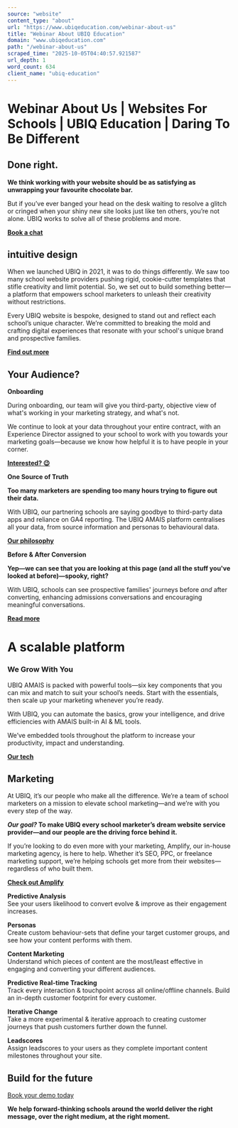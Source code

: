 ```yaml
---
source: "website"
content_type: "about"
url: "https://www.ubiqeducation.com/webinar-about-us"
title: "Webinar About UBIQ Education"
domain: "www.ubiqeducation.com"
path: "/webinar-about-us"
scraped_time: "2025-10-05T04:40:57.921587"
url_depth: 1
word_count: 634
client_name: "ubiq-education"
---
```


# Webinar About Us | Websites For Schools | UBIQ Education | Daring To Be Different

## Done right.

**We think working with your website should be as satisfying as unwrapping your favourite chocolate bar.**

But if you’ve ever banged your head on the desk waiting to resolve a glitch or cringed when your shiny new site looks just like ten others, you’re not alone. UBIQ works to solve all of these problems and more.

**[Book a chat](/book-a-demo)**

## intuitive design

When we launched UBIQ in 2021, it was to do things differently. We saw too many school website providers pushing rigid, cookie-cutter templates that stifle creativity and limit potential. So, we set out to build something better—a platform that empowers school marketers to unleash their creativity without restrictions.

Every UBIQ website is bespoke, designed to stand out and reflect each school’s unique character. We’re committed to breaking the mold and crafting digital experiences that resonate with your school's unique brand and prospective families.

**[Find out more](/book-a-demo)**

## Your Audience?

**Onboarding**

During onboarding, our team will give you third-party, objective view of what's working in your marketing strategy, and what's not.

We continue to look at your data throughout your entire contract, with an Experience Director assigned to your school to work with you towards your marketing goals—because we know how helpful it is to have people in your corner.

**[Interested? 😉](/book-a-demo)**

**One Source of Truth**

**Too many marketers are spending too many hours trying to figure out their data.**

With UBIQ, our partnering schools are saying goodbye to third-party data apps and reliance on GA4 reporting. The UBIQ AMAIS platform centralises all your data, from source information and personas to behavioural data.

**[Our philosophy](/philosophy)**

**Before & After Conversion**

**Yep—we can see that you are looking at this page (and all the stuff you've looked at before)—spooky, right?**

With UBIQ, schools can see prospective families' journeys before _and_ after converting, enhancing admissions conversations and encouraging meaningful conversations.

**[Read more](/technology)**

# A scalable platform

### We Grow With You

UBIQ AMAIS is packed with powerful tools—six key components that you can mix and match to suit your school’s needs. Start with the essentials, then scale up your marketing whenever you’re ready.

With UBIQ, you can automate the basics, grow your intelligence, and drive efficiencies with AMAIS built-in AI & ML tools.

We’ve embedded tools throughout the platform to increase your productivity, impact and understanding.

**[Our tech](/technology)**

## Marketing

At UBIQ, it’s our people who make all the difference. We’re a team of school marketers on a mission to elevate school marketing—and we’re with you every step of the way.

**_Our goal?_ To make UBIQ every school marketer’s dream website service provider—and our people are the driving force behind it.**

If you’re looking to do even more with your marketing, Amplify, our in-house marketing agency, is here to help. Whether it’s SEO, PPC, or freelance marketing support, we’re helping schools get more from their websites—regardless of who built them.

**[Check out Amplify](http://getamplified.org)**

**Predictive Analysis**  
See your users likelihood to convert evolve & improve as their engagement increases.

**Personas**  
Create custom behaviour-sets that define your target customer groups, and see how your content performs with them.

**Content Marketing**  
Understand which pieces of content are the most/least effective in engaging and converting your different audiences.

**Predictive Real-time Tracking**  
Track every interaction & touchpoint across all online/offline channels. Build an in-depth customer footprint for every customer.

**Iterative Change**  
Take a more experimental & iterative approach to creating customer journeys that push customers further down the funnel.

**Leadscores**  
Assign leadscores to your users as they complete important content milestones throughout your site.

## Build for the future

[Book your demo today](/book-a-demo)

**We help forward-thinking schools around the world deliver the right message, over the right medium, at the right moment.**